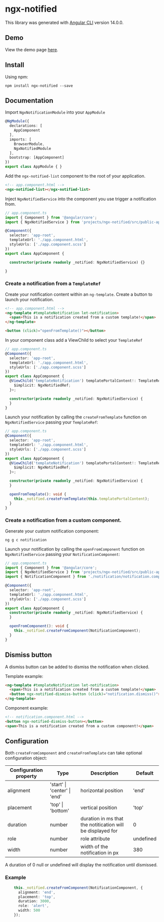 # ngx-notified

This library was generated with [Angular CLI](https://github.com/angular/angular-cli) version 14.0.0.


## Demo

View the demo page [here](https://ngx-notified.web.app/).

## Install

Using npm:

`npm install ngx-notified --save`

## Documentation

Import `NgxNotificationModule` into your `AppModule`

```typescript
@NgModule({
  declarations: [
    AppComponent
  ],
  imports: [
    BrowserModule,
    NgxNotifiedModule
  ],
  bootstrap: [AppComponent]
})
export class AppModule { }
```

Add the `ngx-notified-list` component to the root of your application.

```html
<!-- app.component.html -->
<ngx-notified-list></ngx-notified-list>
```

Inject `NgxNotifiedService` into the component you use trigger a notification from.

```typescript
// app.component.ts
import { Component } from '@angular/core';
import { NgxNotifiedService } from 'projects/ngx-notified/src/public-api';

@Component({
  selector: 'app-root',
  templateUrl: './app.component.html',
  styleUrls: ['./app.component.scss']
})
export class AppComponent {

  constructor(private readonly _notified: NgxNotifiedService) {}

}

```

### Create a notification from a `TemplateRef`

Create your notification content within an `ng-template`.
Create a button to launch your notification.

```html
<!-- app.component.html -->
<ng-template #templateNotification let-notification>
  <span>This is a notification created from a custom template!</span>
</ng-template>

<button (click)="openFromTemplate()"></button>
```

In your component class add a ViewChild to select your `TemplateRef`

```typescript
// app.component.ts
@Component({
  selector: 'app-root',
  templateUrl: './app.component.html',
  styleUrls: ['./app.component.scss']
})
export class AppComponent {
  @ViewChild('templateNotification') templatePortalContent!: TemplateRef<{
    $implicit: NgxNotifiedRef;
  }>;

  constructor(private readonly _notified: NgxNotifiedService) {
  }
}
```

Launch your notification by calling the `createFromTemplate` function on `NgxNotifiedService` passing your `TemplateRef`:

```typescript
// app.component.ts
@Component({
  selector: 'app-root',
  templateUrl: './app.component.html',
  styleUrls: ['./app.component.scss']
})
export class AppComponent {
  @ViewChild('templateNotification') templatePortalContent!: TemplateRef<{
    $implicit: NgxNotifiedRef;
  }>;

  constructor(private readonly _notified: NgxNotifiedService) {
  }

  openFromTemplate(): void {
    this._notified.createFromTemplate(this.templatePortalContent);
  }
}
```

### Create a notification from a custom component.

Generate your custom notification component:

```
ng g c notification
```

Launch your notification by calling the `openFromComponent` function on `NgxNotifiedService` passing your `NotificationComponent`:

```typescript
// app.component.ts
import { Component } from '@angular/core';
import { NgxNotifiedService } from 'projects/ngx-notified/src/public-api';
import { NotificationComponent } from './notification/notification.component';

@Component({
  selector: 'app-root',
  templateUrl: './app.component.html',
  styleUrls: ['./app.component.scss']
})
export class AppComponent {
  constructor(private readonly _notified: NgxNotifiedService) {
  }

  openFromComponent(): void {
    this._notified.createFromComponent(NotificationComponent);
  }
}
```

## Dismiss button

A dismiss button can be added to dismiss the notification when clicked.

Template example:

```html
<ng-template #templateNotification let-notification>
  <span>This is a notification created from a custom template!</span>
  <button ngx-notified-dismiss-button (click)="notification.dismiss()"></button>
</ng-template>
```

Component example:

```html
<!-- notification.component.html -->
<button ngx-notified-dismiss-button></button>
<span>This is a notification created from a custom component!</span>
```


## Configuration

Both `createFromComponent` and `createFromTemplate` can take optional configuration object:

| Configuration property | Type                         | Description                                                | Default   |
| ---------------------- | ---------------------------- | ---------------------------------------------------------- | --------- |
| alignment              | 'start' \| 'center' \| 'end' | horizontal position                                        | 'end'     |
| placement              | 'top' \| 'bottom'            | vertical position                                          | 'top'     |
| duration               | number                       | duration in ms that the notitication will be displayed for | 0         |
| role                   | number                       | role attribute                                             | undefined |
| width                  | number                       | width of the notification in px                            | 380       |


A duration of 0 null or undefined will display the notification until dismissed.
### Example

```typescript
    this._notified.createFromComponent(NotificationComponent, {
      alignment: 'end',
      placement: 'top',
      duration: 3000,
      role: 'alert',
      width: 500
    });
```


